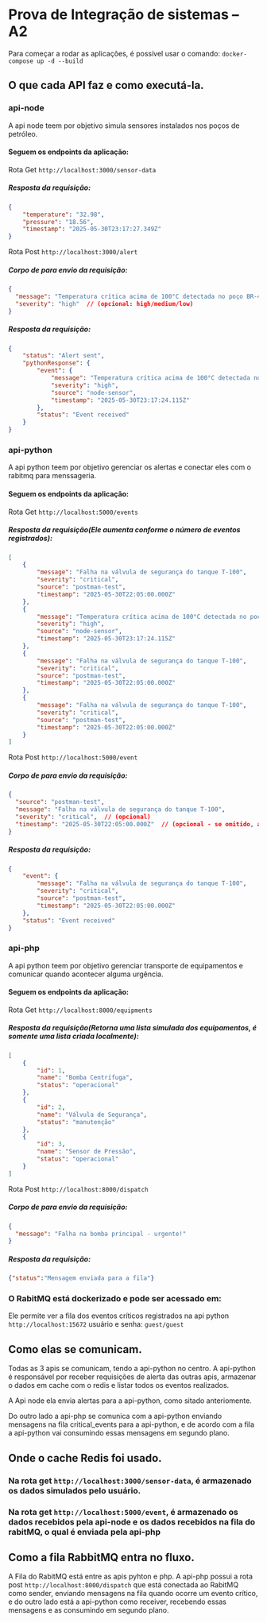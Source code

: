 # Prova de Integração de sistemas – A2

Para começar a rodar as aplicações, é possível usar o comando:
```docker-compose up -d --build```

## O que cada API faz e como executá-la.
### api-node
A api node teem por objetivo simula sensores instalados nos poços de petróleo.

#### Seguem os endpoints da aplicação:
Rota Get ```http://localhost:3000/sensor-data```
##### Resposta da requisição:
``` json
{
    "temperature": "32.98",
    "pressure": "18.56",
    "timestamp": "2025-05-30T23:17:27.349Z"
}
```

Rota Post ```http://localhost:3000/alert```
##### Corpo de para envio da requisição:
``` json
{
  "message": "Temperatura crítica acima de 100°C detectada no poço BR-42",
  "severity": "high"  // (opcional: high/medium/low)
}
```

##### Resposta da requisição:
``` json
{
    "status": "Alert sent",
    "pythonResponse": {
        "event": {
            "message": "Temperatura crítica acima de 100°C detectada no poço BR-42",
            "severity": "high",
            "source": "node-sensor",
            "timestamp": "2025-05-30T23:17:24.115Z"
        },
        "status": "Event received"
    }
}
```


### api-python
A api python teem por objetivo gerenciar os alertas e conectar eles com o rabitmq para menssageria.


#### Seguem os endpoints da aplicação:
Rota Get ```http://localhost:5000/events```

##### Resposta da requisição(Ele aumenta conforme o número de eventos registrados):
``` json
[
    {
        "message": "Falha na válvula de segurança do tanque T-100",
        "severity": "critical",
        "source": "postman-test",
        "timestamp": "2025-05-30T22:05:00.000Z"
    },
    {
        "message": "Temperatura crítica acima de 100°C detectada no poço BR-42",
        "severity": "high",
        "source": "node-sensor",
        "timestamp": "2025-05-30T23:17:24.115Z"
    },
    {
        "message": "Falha na válvula de segurança do tanque T-100",
        "severity": "critical",
        "source": "postman-test",
        "timestamp": "2025-05-30T22:05:00.000Z"
    },
    {
        "message": "Falha na válvula de segurança do tanque T-100",
        "severity": "critical",
        "source": "postman-test",
        "timestamp": "2025-05-30T22:05:00.000Z"
    }
]
```

Rota Post ```http://localhost:5000/event```
##### Corpo de para envio da requisição:
``` json
{
  "source": "postman-test",
  "message": "Falha na válvula de segurança do tanque T-100",
  "severity": "critical",  // (opcional)
  "timestamp": "2025-05-30T22:05:00.000Z"  // (opcional - se omitido, a API gera automaticamente)
}
```

##### Resposta da requisição:
``` json
{
    "event": {
        "message": "Falha na válvula de segurança do tanque T-100",
        "severity": "critical",
        "source": "postman-test",
        "timestamp": "2025-05-30T22:05:00.000Z"
    },
    "status": "Event received"
}
```





### api-php
A api python teem por objetivo gerenciar transporte de equipamentos e comunicar quando acontecer alguma urgência.


#### Seguem os endpoints da aplicação:
Rota Get ```http://localhost:8000/equipments```

##### Resposta da requisição(Retorna uma lista simulada dos equipamentos, é somente uma lista criada localmente):
``` json
[
    {
        "id": 1,
        "name": "Bomba Centrífuga",
        "status": "operacional"
    },
    {
        "id": 2,
        "name": "Válvula de Segurança",
        "status": "manutenção"
    },
    {
        "id": 3,
        "name": "Sensor de Pressão",
        "status": "operacional"
    }
]
```

Rota Post ```http://localhost:8000/dispatch```
##### Corpo de para envio da requisição:
``` json
{
  "message": "Falha na bomba principal - urgente!"
}
```

##### Resposta da requisição:
``` json
{"status":"Mensagem enviada para a fila"}
```

### O RabitMQ está dockerizado e pode ser acessado em:
Ele permite ver a fila dos eventos críticos registrados na api python
 ```http://localhost:15672```
 usuário e senha: ```guest/guest```


## Como elas se comunicam.
Todas as 3 apis se comunicam, tendo a api-python no centro. A api-python é responsável por receber requisições de alerta das outras apis, armazenar o dados em cache com o redis e listar todos os eventos realizados.

A Api node ela envia alertas para a api-python, como sitado anteriomente.

Do outro lado a api-php se comunica com a api-python enviando mensagens na fila critical_events para a api-python, e de acordo com a fila a api-python vai consumindo essas mensagens em segundo plano.

## Onde o cache Redis foi usado.
### Na rota get ```http://localhost:3000/sensor-data```, é armazenado os dados simulados pelo usuário.
### Na rota get ```http://localhost:5000/event```, é armazenado os dados recebidos pela api-node e os dados recebidos na fila do rabitMQ, o qual é enviada pela api-php

## Como a fila RabbitMQ entra no fluxo.
A Fila do RabitMQ está entre as apis pyhton e php. A api-php possui a rota post ```http://localhost:8000/dispatch``` que está conectada ao RabitMQ como sender, enviando mensagens na fila quando ocorre um evento crítico, e do outro lado está a api-python como receiver, recebendo essas mensagens e as consumindo em segundo plano.